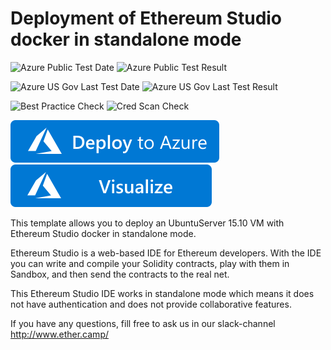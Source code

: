 # Deployment of Ethereum Studio docker in standalone mode

![Azure Public Test Date](https://azurequickstartsservice.blob.core.windows.net/badges/ethereum-studio-docker-standalone-ubuntu/PublicLastTestDate.svg)
![Azure Public Test Result](https://azurequickstartsservice.blob.core.windows.net/badges/ethereum-studio-docker-standalone-ubuntu/PublicDeployment.svg)

![Azure US Gov Last Test Date](https://azurequickstartsservice.blob.core.windows.net/badges/ethereum-studio-docker-standalone-ubuntu/FairfaxLastTestDate.svg)
![Azure US Gov Last Test Result](https://azurequickstartsservice.blob.core.windows.net/badges/ethereum-studio-docker-standalone-ubuntu/FairfaxDeployment.svg)

![Best Practice Check](https://azurequickstartsservice.blob.core.windows.net/badges/ethereum-studio-docker-standalone-ubuntu/BestPracticeResult.svg)
![Cred Scan Check](https://azurequickstartsservice.blob.core.windows.net/badges/ethereum-studio-docker-standalone-ubuntu/CredScanResult.svg)

[![Deploy To Azure](https://raw.githubusercontent.com/Azure/azure-quickstart-templates/master/1-CONTRIBUTION-GUIDE/images/deploytoazure.svg?sanitize=true)](https://portal.azure.com/#create/Microsoft.Template/uri/https%3A%2F%2Fraw.githubusercontent.com%2FAzure%2Fazure-quickstart-templates%2Fmaster%2Fethereum-studio-docker-standalone-ubuntu%2Fazuredeploy.json)  [![Visualize](https://raw.githubusercontent.com/Azure/azure-quickstart-templates/master/1-CONTRIBUTION-GUIDE/images/visualizebutton.svg?sanitize=true)](http://armviz.io/#/?load=https%3A%2F%2Fraw.githubusercontent.com%2FAzure%2Fazure-quickstart-templates%2Fmaster%2Fethereum-studio-docker-standalone-ubuntu%2Fazuredeploy.json)

This template allows you to deploy an UbuntuServer 15.10 VM with Ethereum Studio docker in standalone mode.

Ethereum Studio is a web-based IDE for Ethereum developers. With the IDE you can write and compile your Solidity contracts, play with them in Sandbox, and then send the contracts to the real net.

This Ethereum Studio IDE works in standalone mode which means it does not have authentication and does not provide collaborative features.

If you have any questions, fill free to ask us in our slack-channel http://www.ether.camp/



